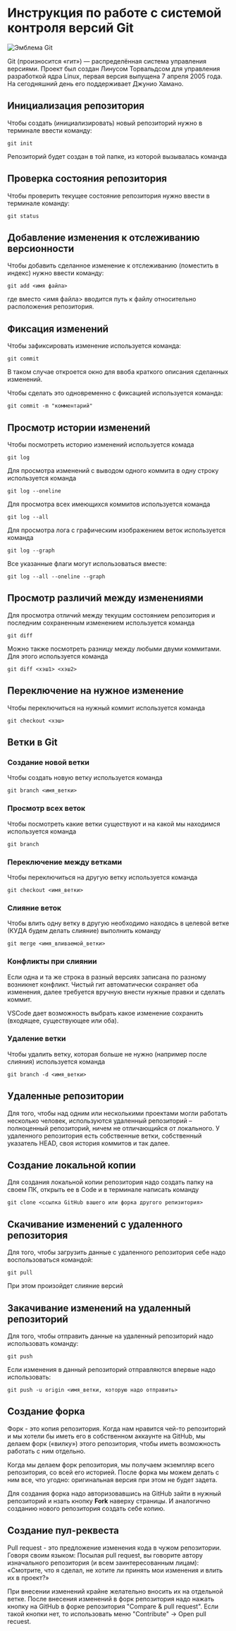 # **Инструкция по работе с системой контроля версий Git**

![Эмблема Git](git.jpg)

Git (произносится «гит») — распределённая система управления версиями. Проект был создан Линусом Торвальдсом для управления разработкой ядра Linux, первая версия выпущена 7 апреля 2005 года. На сегодняшний день его поддерживает Джунио Хамано.

## Инициализация репозитория

Чтобы создать (инициализировать) новый репозиторий нужно в терминале ввести команду:

    git init

Репозиторий будет создан в той папке, из которой вызывалась команда

## Проверка состояния репозитория

Чтобы проверить текущее состояние репозитория нужно ввести в терминале команду:

    git status

## Добавление изменения к отслеживанию версионности

Чтобы добавить сделанное изменение к отслеживанию (поместить в индекс) нужно ввести команду:

    git add <имя файла>

где вместо <имя файла> вводится путь к файлу относительно расположения репозитория.

## Фиксация изменений

Чтобы зафиксировать изменение используется команда:

    git commit

В таком случае откроется окно для ввоба краткого описания сделанных изменений.

Чтобы сделать это одновременно с фиксацией используется команда:

    git commit -m "комментарий"

## Просмотр истории изменений

Чтобы посмотреть историю изменений используется комада

    git log

Для просмотра изменений с выводом одного коммита в одну строку используется команда

    git log --oneline

Для просмотра всех имеющихся коммитов используется команда

    git log --all

Для просмотра лога с графическим изображением веток используется команда

    git log --graph

Все указанные флаги могут использоваться вместе:

    git log --all --oneline --graph

## Просмотр различий между изменениями

Для просмотра отличий между текущим состоянием репозитория и последним сохраненным изменением используется команда

    git diff

Можно также посмотреть разницу между любыми двуми коммитами. Для этого используется команда

    git diff <хэш1> <хэш2>

## Переключение на нужное изменение

Чтобы переключиться на нужный коммит используется команда

    git checkout <хэш>

## Ветки в Git

### Создание новой ветки

Чтобы создать новую ветку используется команда

    git branch <имя_ветки>

### Просмотр всех веток

Чтобы посмотреть какие ветки существуют и на какой мы находимся используется команда

    git branch

### Переключение между ветками

Чтобы переключиться на другую ветку используется команда

    git checkout <имя_ветки>

### Слияние веток

Чтобы влить одну ветку в другую необходимо находясь в целевой ветке (КУДА будем делать слияние) выполнить команду

    git merge <имя_вливаемой_ветки>

### Конфликты при слиянии

Если одна и та же строка в разный версиях записана по разному возникнет конфликт.
Чистый гит автоматически сохраняет оба изменения, далее требуется вручную внести нужные правки и сделать коммит.

VSСode дает возможность выбрать какое изменение сохранить (входящее, существующее или оба).

### Удаление ветки

Чтобы удалить ветку, которая больше не нужно (например после слияния) используется команда

    git branch -d <имя_ветки>

## Удаленные репозитории

Для того, чтобы над одним или несколькими проектами могли работать несколько человек, используются удаленный репозиторий – полноценный репозиторий, ничем не отличающийся от локального. У удаленного репозитория есть собственные ветки, собственный указатель HEAD, своя история коммитов и так далее.

## Создание локальной копии

Для создания локальной копии репозитория надо создать папку на своем ПК, открыть ее в Code и в терминале написать команду

    git clone <ссылка GitHub вашего или форка другого репизитория>

## Скачивание изменений с удаленного репозитория

Для того, чтобы загрузить данные с удаленного репозитория себе надо воспользоваться командой:

    git pull

При этом произойдет слияние версий

## Закачивание изменений на удаленный репозиторий

Для того, чтобы отправить данные на удаленный репозиторий надо использовать команду:

    git push

Если изменения в данный репозиторий отправляются впервые надо использовать:

    git push -u origin <имя_ветки, которую надо отправить>

## Создание форка

Форк - это копия репозитория. Когда нам нравится чей-то репозиторий и мы хотели бы иметь его в собственном аккаунте на GitHub, мы делаем форк («вилку») этого репозитория, чтобы иметь возможность работать с ним отдельно.

Когда мы делаем форк репозитория, мы получаем экземпляр всего репозитория, со всей его историей. После форка мы можем делать с ним все, что угодно: оригинальная версия при этом не будет задета.

Для создания форка надо авторизовавшись на GitHub зайти в нужный репозиторий и нзать кнопку __Fork__ наверху страницы. И аналогично созданию нового репозитория создать себе копию.

## Создание пул-реквеста

Pull request - это предложение изменения кода в чужом репозитории.
Говоря своим языком: Посылая pull request, вы говорите автору изначального репозитория (и всем заинтересованным лицам): «Смотрите, что я сделал, не хотите ли принять мои изменения и влить их в проект?»

При внесении изменений крайне желательно вносить их на отдельной ветке. 
После внесения изменений в форк репозитория надо нажать кнопку на GitHub в форке репозитория "Compare & pull request". Если такой кнопки нет, то использовать меню "Contribute" -> Open pull reсuest.